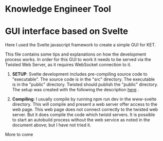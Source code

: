 # Knowledge Engineer Tool
# GUI interface based on Svelte

Here I used the Svelte javascript framework to create a simple GUI for KET.

This file contains some tips and explanations on how the development process works.  In order for this GUI to work it needs to be served via the Twisted Web Server, as it requires WebSocket connection to it.

1. **SETUP**: Svelte development includes pre-compiling source code to "executable".  The source code is in the "src" directory.  The executable is in the "public" directory.  Twisted should publish the "public" directory.  The setup was created with the following the description [here](https://cabreraalex.medium.com/svelte-js-flask-combining-svelte-with-a-simple-backend-server-d1bc46190ab9)  .

2. **Compiling**: I usually compile by running npm run dev in the www-svelte directory.  This will compile and present a web server offer access to the web page.  This web page does not connect correctly to the twisted web server.  But it does compile the code which twistd servers.  It is possible to start an autobuild process without the web service as noted in the document above; but I have not tried it.



More to come